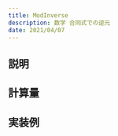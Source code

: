 ```yaml
---
title: ModInverse
description: 数学 合同式での逆元
date: 2021/04/07
---
```


## 説明

## 計算量

## 実装例

```cpp import=/assets/Library/math/modinv.cpp
```
